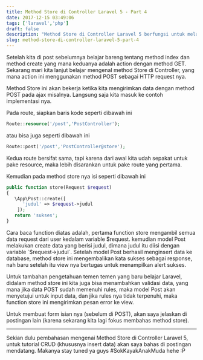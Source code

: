 ```yaml
---
title: Method Store di Controller Laravel 5 - Part 4
date: 2017-12-15 03:49:06
tags: ['laravel','php']
draft: false
description: "Method Store di Controller Laravel 5 berfungsi untuk melakukan aktivitas insert / create data ke dalam database. Bagaimana cara mengimplementasikannya? Disini kita akan belajar bareng."
slug: method-store-di-controller-laravel-5-part-4
---
```


Setelah kita di post sebelumnya belajar bareng tentang method index dan method create yang mana keduanya adalah action dengan method GET. Sekarang mari kita lanjut belajar mengenal method Store di Controller, yang mana action ini menggunakan method POST sebagai HTTP request nya.

Method Store ini akan bekerja ketika kita mengirimkan data dengan method POST pada ajax misalnya. Langsung saja kita masuk ke contoh implementasi nya.

Pada route, siapkan baris kode seperti dibawah ini

```php
Route::resource('/post','PostController');
```

atau bisa juga seperti dibawah ini

```php
Route::post('/post','PostController@store');
```

Kedua route bersifat sama, tapi karena dari awal kita udah sepakat untuk pake resource, maka lebih disarankan untuk pake route yang pertama.

Kemudian pada method store nya isi seperti dibawah ini

```php
public function store(Request $request)
{
   \App\Post::create([
      'judul' => $request->judul
    ]);
   return 'sukses';
}
```

Cara baca function diatas adalah, pertama function store mengambil semua data request dari user kedalam variable $request. kemudian model Post melakukan create data yang berisi judul, dimana judul itu diisi dengan variable `$request->judul`. Setelah model Post berhasil menginsert data ke database, method store ini mengembalikan kata sukses sebagai response, nah baru setelah itu view nya bertugas untuk menampilkan alert sukses.

Untuk tambahan pengetahuan temen temen yang baru belajar Laravel, didalam method store ini kita juga bisa menambahkan validasi data, yang mana jika data POST sudah memenuhi rules, maka model Post akan menyetujui untuk input data, dan jika rules nya tidak terpenuhi, maka function store ini mengirimkan pesan error ke view.

Untuk membuat form isian nya (sebelum di POST), akan saya jelaskan di postingan lain (karena sekarang kita lagi fokus membahas method store).

<hr/>

Sekian dulu pembahasan mengenai Method Store di Controller Laravel 5, untuk tutorial CRUD (khususnya insert data) akan saya bahas di postingan mendatang. Makanya stay tuned ya guys #SokKayakAnakMuda hehe :P
